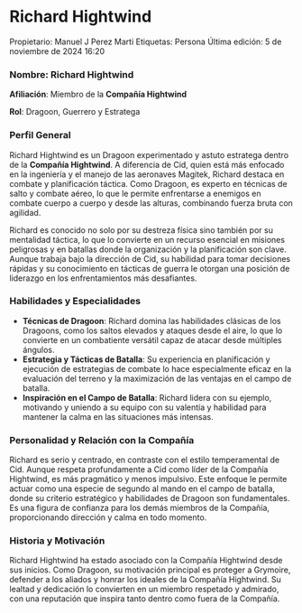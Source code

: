 # Richard Hightwind

Propietario: Manuel J Perez Marti
Etiquetas: Persona
Última edición: 5 de noviembre de 2024 16:20

### **Nombre**: Richard Hightwind

**Afiliación**: Miembro de la **Compañía Hightwind**

**Rol**: Dragoon, Guerrero y Estratega

### Perfil General

Richard Hightwind es un Dragoon experimentado y astuto estratega dentro de la **Compañía Hightwind**. A diferencia de Cid, quien está más enfocado en la ingeniería y el manejo de las aeronaves Magitek, Richard destaca en combate y planificación táctica. Como Dragoon, es experto en técnicas de salto y combate aéreo, lo que le permite enfrentarse a enemigos en combate cuerpo a cuerpo y desde las alturas, combinando fuerza bruta con agilidad.

Richard es conocido no solo por su destreza física sino también por su mentalidad táctica, lo que lo convierte en un recurso esencial en misiones peligrosas y en batallas donde la organización y la planificación son clave. Aunque trabaja bajo la dirección de Cid, su habilidad para tomar decisiones rápidas y su conocimiento en tácticas de guerra le otorgan una posición de liderazgo en los enfrentamientos más desafiantes.

### Habilidades y Especialidades

- **Técnicas de Dragoon**: Richard domina las habilidades clásicas de los Dragoons, como los saltos elevados y ataques desde el aire, lo que lo convierte en un combatiente versátil capaz de atacar desde múltiples ángulos.
- **Estrategia y Tácticas de Batalla**: Su experiencia en planificación y ejecución de estrategias de combate lo hace especialmente eficaz en la evaluación del terreno y la maximización de las ventajas en el campo de batalla.
- **Inspiración en el Campo de Batalla**: Richard lidera con su ejemplo, motivando y uniendo a su equipo con su valentía y habilidad para mantener la calma en las situaciones más intensas.

### Personalidad y Relación con la Compañía

Richard es serio y centrado, en contraste con el estilo temperamental de Cid. Aunque respeta profundamente a Cid como líder de la Compañía Hightwind, es más pragmático y menos impulsivo. Este enfoque le permite actuar como una especie de segundo al mando en el campo de batalla, donde su criterio estratégico y habilidades de Dragoon son fundamentales. Es una figura de confianza para los demás miembros de la Compañía, proporcionando dirección y calma en todo momento.

### Historia y Motivación

Richard Hightwind ha estado asociado con la Compañía Hightwind desde sus inicios. Como Dragoon, su motivación principal es proteger a Grymoire, defender a los aliados y honrar los ideales de la Compañía Hightwind. Su lealtad y dedicación lo convierten en un miembro respetado y admirado, con una reputación que inspira tanto dentro como fuera de la Compañía.